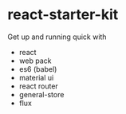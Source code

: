 # react-starter-kit

Get up and running quick with 
- react
- web pack
- es6 (babel)
- material ui 
- react router
- general-store
- flux
